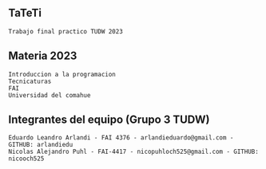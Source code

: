## TaTeTi

    Trabajo final practico TUDW 2023

## Materia 2023

    Introduccion a la programacion 
    Tecnicaturas   
    FAI
    Universidad del comahue

## Integrantes del equipo (Grupo 3 TUDW)

    Eduardo Leandro Arlandi - FAI 4376 - arlandieduardo@gmail.com - GITHUB: arlandiedu
    Nicolas Alejandro Puhl - FAI-4417 - nicopuhloch525@gmail.com - GITHUB: nicooch525

#
